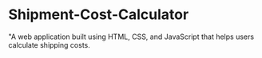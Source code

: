 # Shipment-Cost-Calculator
"A web application built using HTML, CSS, and JavaScript that helps users calculate shipping costs. 

